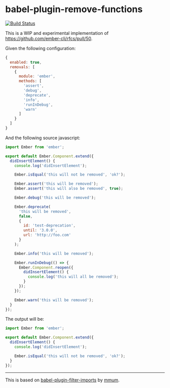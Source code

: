 # babel-plugin-remove-functions

[![Build Status](https://travis-ci.org/GavinJoyce/babel-plugin-remove-functions.svg?branch=master)](https://travis-ci.org/GavinJoyce/babel-plugin-remove-functions)

This is a WIP and experimental implementation of https://github.com/ember-cli/rfcs/pull/50.

Given the following configuration:

```js
{
  enabled: true,
  removals: [
    {
      module: 'ember',
      methods: [
        'assert',
        'debug',
        'deprecate',
        'info',
        'runInDebug',
        'warn'
      ]
    }
  ]
}
```

And the following source javascript:

```js
import Ember from 'ember';

export default Ember.Component.extend({
  didInsertElement() {
    console.log('didInsertElement');

    Ember.isEqual('this will not be removed', 'ok?');

    Ember.assert('this will be removed');
    Ember.assert('this will also be removed', true);

    Ember.debug('this will be removed');

    Ember.deprecate(
      'this will be removed',
      false,
      {
        id: 'test-deprecation',
        until: '3.0.0',
        url: 'http://foo.com'
      }
    );

    Ember.info('this will be removed');

    Ember.runInDebug(() => {
      Ember.Component.reopen({
        didInsertElement() {
          console.log('this will all be removed');
        }
      });
    });

    Ember.warn('this will be removed');
  }
});
```

The output will be:

```js
import Ember from 'ember';

export default Ember.Component.extend({
  didInsertElement() {
    console.log('didInsertElement');

    Ember.isEqual('this will not be removed', 'ok?');
  }
});
```
---

This is based on [babel-plugin-filter-imports](https://github.com/ember-cli/babel-plugin-filter-imports) by [mmum](https://github.com/mmun).
